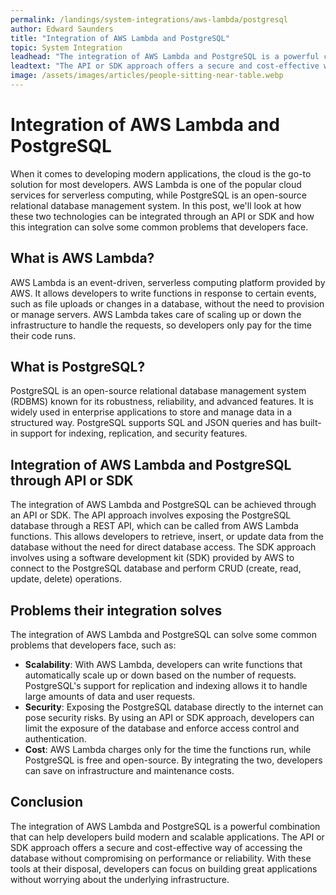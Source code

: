 ```yaml
---
permalink: /landings/system-integrations/aws-lambda/postgresql
author: Edward Saunders
title: "Integration of AWS Lambda and PostgreSQL"
topic: System Integration
leadhead: "The integration of AWS Lambda and PostgreSQL is a powerful combination that can help developers build modern and scalable applications"
leadtext: "The API or SDK approach offers a secure and cost-effective way of accessing the database without compromising on performance or reliability. With these tools at their disposal, developers can focus on building great applications without worrying about the underlying infrastructure."
image: /assets/images/articles/people-sitting-near-table.webp
---
```

<div class="arttext">
<h1>Integration of AWS Lambda and PostgreSQL</h1>

<p>When it comes to developing modern applications, the cloud is the go-to solution for most developers. AWS Lambda is one of the popular cloud services for serverless computing, while PostgreSQL is an open-source relational database management system. In this post, we'll look at how these two technologies can be integrated through an API or SDK and how this integration can solve some common problems that developers face.</p>

<h2>What is AWS Lambda?</h2>
<p>AWS Lambda is an event-driven, serverless computing platform provided by AWS. It allows developers to write functions in response to certain events, such as file uploads or changes in a database, without the need to provision or manage servers. AWS Lambda takes care of scaling up or down the infrastructure to handle the requests, so developers only pay for the time their code runs.</p>

<h2>What is PostgreSQL?</h2>
<p>PostgreSQL is an open-source relational database management system (RDBMS) known for its robustness, reliability, and advanced features. It is widely used in enterprise applications to store and manage data in a structured way. PostgreSQL supports SQL and JSON queries and has built-in support for indexing, replication, and security features.</p>

<h2>Integration of AWS Lambda and PostgreSQL through API or SDK</h2>
<p>The integration of AWS Lambda and PostgreSQL can be achieved through an API or SDK. The API approach involves exposing the PostgreSQL database through a REST API, which can be called from AWS Lambda functions. This allows developers to retrieve, insert, or update data from the database without the need for direct database access. The SDK approach involves using a software development kit (SDK) provided by AWS to connect to the PostgreSQL database and perform CRUD (create, read, update, delete) operations.</p>

<h2>Problems their integration solves</h2>
<p>The integration of AWS Lambda and PostgreSQL can solve some common problems that developers face, such as:</p>

<ul>
	<li><strong>Scalability</strong>: With AWS Lambda, developers can write functions that automatically scale up or down based on the number of requests. PostgreSQL's support for replication and indexing allows it to handle large amounts of data and user requests.</li>
	<li><strong>Security</strong>: Exposing the PostgreSQL database directly to the internet can pose security risks. By using an API or SDK approach, developers can limit the exposure of the database and enforce access control and authentication.</li>
	<li><strong>Cost</strong>: AWS Lambda charges only for the time the functions run, while PostgreSQL is free and open-source. By integrating the two, developers can save on infrastructure and maintenance costs.</li>
</ul>

<h2>Conclusion</h2>
<p>The integration of AWS Lambda and PostgreSQL is a powerful combination that can help developers build modern and scalable applications. The API or SDK approach offers a secure and cost-effective way of accessing the database without compromising on performance or reliability. With these tools at their disposal, developers can focus on building great applications without worrying about the underlying infrastructure.</p>

</div>